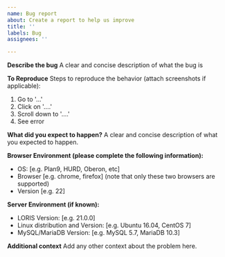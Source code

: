 ```yaml
---
name: Bug report
about: Create a report to help us improve
title: ''
labels: Bug
assignees: ''

---
```


**Describe the bug**
A clear and concise description of what the bug is

**To Reproduce**
Steps to reproduce the behavior (attach screenshots if applicable):
1. Go to '...'
2. Click on '....'
3. Scroll down to '....'
4. See error

**What did you expect to happen?**
A clear and concise description of what you expected to happen.

**Browser Environment (please complete the following information):**
- OS: [e.g. Plan9, HURD, Oberon, etc]
- Browser [e.g. chrome, firefox] (note that only these two browsers are supported)
- Version [e.g. 22]

**Server Environment (if known):**
- LORIS Version: [e.g. 21.0.0]
- Linux distribution and Version: [e.g. Ubuntu 16.04, CentOS 7]
- MySQL/MariaDB Version: [e.g. MySQL 5.7, MariaDB 10.3]

**Additional context**
Add any other context about the problem here.
